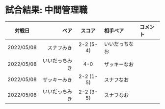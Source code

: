 # 試合結果: 中間管理職

| 対戦日 | ペア | スコア | 相手ペア | コメント |
| :---: | ----: | :---: | :---- | :---- |
| 2022/05/08 | スナフみき | 2-2 (5-4) | いいだっちなお |   |
| 2022/05/08 | いいだっちみき | 4-0 | ザッキーなお |   |
| 2022/05/08 | ザッキーみき | 2-2 (1-5) | スナフなお |   |
| 2022/05/08 | いいだっちみき | 2-2 (3-5) | スナフなお |   |
